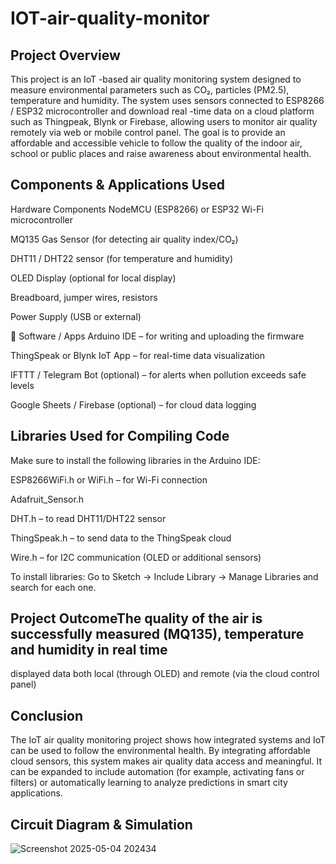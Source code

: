 # IOT-air-quality-monitor

##  Project Overview 
This project is an IoT -based air quality monitoring system designed to measure environmental parameters such as CO₂, particles (PM2.5), temperature and humidity. The system uses sensors connected to ESP8266 / ESP32 microcontroller and download real -time data on a cloud platform such as Thingpeak, Blynk or Firebase, allowing users to monitor air quality remotely via web or mobile control panel.
The goal is to provide an affordable and accessible vehicle to follow the quality of the indoor air, school or public places and raise awareness about environmental health.

## Components & Applications Used
Hardware Components
NodeMCU (ESP8266) or ESP32 Wi-Fi microcontroller

MQ135 Gas Sensor (for detecting air quality index/CO₂)

DHT11 / DHT22 sensor (for temperature and humidity)

OLED Display (optional for local display)

Breadboard, jumper wires, resistors

Power Supply (USB or external)

📱 Software / Apps
Arduino IDE – for writing and uploading the firmware

ThingSpeak or Blynk IoT App – for real-time data visualization

IFTTT / Telegram Bot (optional) – for alerts when pollution exceeds safe levels

Google Sheets / Firebase (optional) – for cloud data logging

##  Libraries Used for Compiling Code
Make sure to install the following libraries in the Arduino IDE:

ESP8266WiFi.h or WiFi.h – for Wi-Fi connection

Adafruit_Sensor.h

DHT.h – to read DHT11/DHT22 sensor

ThingSpeak.h – to send data to the ThingSpeak cloud

Wire.h – for I2C communication (OLED or additional sensors)

To install libraries: Go to Sketch → Include Library → Manage Libraries and search for each one.

## Project OutcomeThe quality of the air is successfully measured (MQ135), temperature and humidity in real time


displayed data both local (through OLED) and remote (via the cloud control panel)

## Conclusion
The IoT air quality monitoring project shows how integrated systems and IoT can be used to follow the environmental health. By integrating affordable cloud sensors, this system makes air quality data access and meaningful. It can be expanded to include automation (for example, activating fans or filters) or automatically learning to analyze predictions in smart city applications.
## Circuit Diagram & Simulation 
![Screenshot 2025-05-04 202434](https://github.com/user-attachments/assets/2ccef39a-fb74-4f72-964e-65003fa33cc9)


